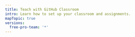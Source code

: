 ```yaml
---
title: Teach with GitHub Classroom
intro: Learn how to set up your classroom and assignments.
mapTopic: true
versions:
  free-pro-team: '*'
---
```


